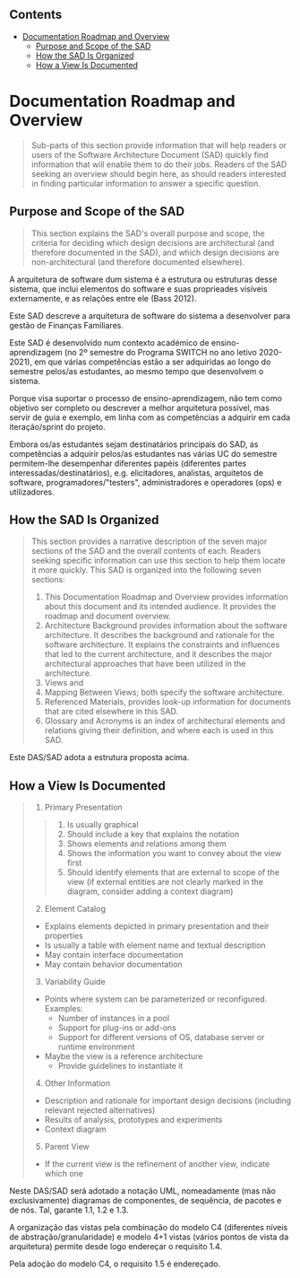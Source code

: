 ## Contents
- [Documentation Roadmap and Overview](#documentation-roadmap-and-overview)
	- [Purpose and Scope of the SAD](#purpose-and-scope-of-the-sad)
	- [How the SAD Is Organized](#how-the-sad-is-organized)
	- [How a View Is Documented](#how-a-view-is-documented)

# Documentation Roadmap and Overview

> Sub-parts of this section provide information that will help readers or users of the Software Architecture Document (SAD) quickly find information that will enable them to do their jobs. Readers of the SAD seeking an overview should begin here, as should readers interested in finding particular information to answer a specific question.

## Purpose and Scope of the SAD
> This section explains the SAD's overall purpose and scope, the criteria for deciding which design decisions are architectural (and therefore documented in the SAD), and which design decisions are non-architectural (and therefore documented elsewhere).

A arquitetura de software dum sistema é a estrutura ou estruturas desse sistema, que inclui elementos do software e suas proprieades visíveis externamente, e as relações entre ele (Bass 2012).

Este SAD descreve a arquitetura de software do sistema a desenvolver para gestão de Finanças Familiares.

Este SAD é desenvolvido num contexto académico de ensino-aprendizagem (no 2º semestre do Programa SWITCH no ano letivo 2020-2021), em que várias competências estão a ser adquiridas ao longo do semestre pelos/as estudantes, ao mesmo tempo que desenvolvem o sistema.

Porque visa suportar o processo de ensino-aprendizagem, não tem como objetivo ser completo ou descrever a melhor arquitetura possível, mas servir de guia e exemplo, em linha com as competências a adquirir em cada iteração/sprint do projeto.

Embora os/as estudantes sejam destinatários principais do SAD, as competências a adquirir pelos/as estudantes nas várias UC do semestre permitem-lhe desempenhar diferentes papéis (diferentes partes interessadas/destinatários), e.g. elicitadores, analistas, arquitetos de software, programadores/"testers", administradores e operadores (ops) e utilizadores.

## How the SAD Is Organized
>This section provides a narrative description of the seven major sections of the SAD and the overall contents of each. Readers seeking specific information can use this section to help them locate it more quickly.
>This SAD is organized into the following seven sections:
> 1. This Documentation Roadmap and Overview provides information about this document and its intended audience. It provides the roadmap and document overview.
> 2. Architecture Background provides information about the software architecture. It describes the background and rationale for the software architecture. It explains the constraints and influences that led to the current architecture, and it describes the major architectural approaches that have been utilized in the architecture.
> 3. Views and
> 4. Mapping Between Views; both specify the software architecture.
> 5. Referenced Materials, provides look-up information for documents that are cited elsewhere in this SAD.
> 6. Glossary and Acronyms is an index of architectural elements and relations giving their definition, and where each is used in this SAD.

Este DAS/SAD adota a estrutura proposta acima.

## How a View Is Documented
>1. Primary Presentation
>> 1. Is usually graphical
>> 2. Should include a key that explains the notation
>> 3. Shows elements and relations among them
>> 4. Shows the information you want to convey about the view first
>> 5. Should identify elements that are external to scope of the view (if external entities are not clearly marked in the diagram, consider adding a context diagram)
> 2. Element Catalog
>	- Explains elements depicted in primary presentation and their properties
>	- Is usually a table with element name and textual description
>	- May contain interface documentation
>	- May contain behavior documentation
> 3. Variability Guide
>	- Points where system can be parameterized or reconfigured. Examples:
>		- Number of instances in a pool
>		- Support for plug-ins or add-ons
>		- Support for different versions of OS, database server or runtime environment
>	- Maybe the view is a reference architecture
>		- Provide guidelines to instantiate it
> 4. Other Information
>	- Description and rationale for important design decisions (including relevant rejected alternatives)
>	- Results of analysis, prototypes and experiments
>	- Context diagram
> 5. Parent View
>	- If the current view is the refinement of another view, indicate which one

Neste DAS/SAD será adotado a notação UML, nomeadamente (mas não exclusivamente) diagramas de componentes, de sequência, de pacotes e de nós. Tal, garante 1.1, 1.2 e 1.3.

A organização das vistas pela combinação do modelo C4 (diferentes níveis de abstração/granularidade) e modelo 4+1 vistas (vários pontos de vista da arquitetura) permite desde logo endereçar o requisito 1.4.

Pela adoção do modelo C4, o requisito 1.5 é endereçado.

